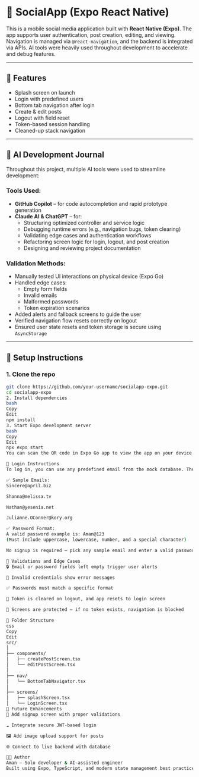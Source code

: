 # 🚀 SocialApp (Expo React Native)

This is a mobile social media application built with **React Native (Expo)**. The app supports user authentication, post creation, editing, and viewing. Navigation is managed via `@react-navigation`, and the backend is integrated via APIs. AI tools were heavily used throughout development to accelerate and debug features.

---

## 📆 Features

- Splash screen on launch
- Login with predefined users
- Bottom tab navigation after login
- Create & edit posts
- Logout with field reset
- Token-based session handling
- Cleaned-up stack navigation

---

## 🧠 AI Development Journal

Throughout this project, multiple AI tools were used to streamline development:

### Tools Used:
- **GitHub Copilot** – for code autocompletion and rapid prototype generation
- **Claude AI & ChatGPT** – for:
  - Structuring optimized controller and service logic
  - Debugging runtime errors (e.g., navigation bugs, token clearing)
  - Validating edge cases and authentication workflows
  - Refactoring screen logic for login, logout, and post creation
  - Designing and reviewing project documentation

### Validation Methods:
- Manually tested UI interactions on physical device (Expo Go)
- Handled edge cases:
  - Empty form fields
  - Invalid emails
  - Malformed passwords
  - Token expiration scenarios
- Added alerts and fallback screens to guide the user
- Verified navigation flow resets correctly on logout
- Ensured user state resets and token storage is secure using `AsyncStorage`

---

## 💠 Setup Instructions

### 1. Clone the repo

```bash
git clone https://github.com/your-username/socialapp-expo.git
cd socialapp-expo
2. Install dependencies
bash
Copy
Edit
npm install
3. Start Expo development server
bash
Copy
Edit
npx expo start
You can scan the QR code in Expo Go app to view the app on your device.

🔑 Login Instructions
To log in, you can use any predefined email from the mock database. The password must follow a strong format like Aman@123.

✅ Sample Emails:
Sincere@april.biz

Shanna@melissa.tv

Nathan@yesenia.net

Julianne.OConner@kory.org

✅ Password Format:
A valid password example is: Aman@123
(Must include uppercase, lowercase, number, and a special character)

No signup is required — pick any sample email and enter a valid password format.

🧰 Validations and Edge Cases
🔒 Email or password fields left empty trigger user alerts

🚫 Invalid credentials show error messages

✅ Passwords must match a specific format

🔁 Token is cleared on logout, and app resets to login screen

🔐 Screens are protected — if no token exists, navigation is blocked

📁 Folder Structure
css
Copy
Edit
src/
│
├── components/
│   ├── createPostScreen.tsx
│   └── editPostScreen.tsx
│
├── nav/
│   └── BottomTabNavigator.tsx
│
├── screens/
│   ├── splashScreen.tsx
│   └── LoginScreen.tsx
🪩 Future Enhancements
🔐 Add signup screen with proper validations

☁️ Integrate secure JWT-based login

🖼️ Add image upload support for posts

🌐 Connect to live backend with database

👨‍💼 Author
Aman – Solo developer & AI-assisted engineer
Built using Expo, TypeScript, and modern state management best practices.

